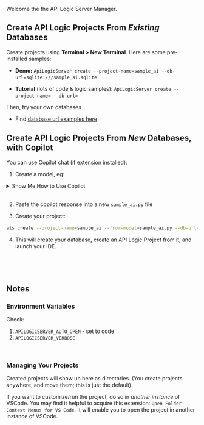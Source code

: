 Welcome the the API Logic Server Manager.


## Create API Logic Projects From *Existing* Databases

Create projects using **Terminal > New Terminal**.  Here are some pre-installed samples:

* **Demo:** 
`ApiLogicServer create --project-name=sample_ai --db-url=sqlite:///sample_ai.sqlite`

* **Tutorial** (lots of code & logic samples):
`ApiLogicServer create --project-name= --db-url=`

Then, try your own databases

* Find [database url examples here](https://apilogicserver.github.io/Docs/Database-Connectivity/)


## Create API Logic Projects From *New* Databases, with Copilot

You can use Copilot chat (if extension installed):

1. Create a model, eg:

<details markdown>

<summary> Show Me How to Use Copilot </summary>

&nbsp;

Paste this into the Copilot prompt:

```
Use SQLAlchemy to create a sqlite database named sample_ai.sqlite, with customers, orders, items and product

Hints: use autonum keys, allow nulls, Decimal types, foreign keys, no check constraints.

Include a notes field for orders.

Create a few rows of only customer and product data.

Enforce the Check Credit requirement (do not generate check constraints):

1. Customer.Balance <= CreditLimit
2. Customer.Balance = Sum(Order.AmountTotal where date shipped is null)
3. Order.AmountTotal = Sum(Items.Amount)
4. Items.Amount = Quantity * UnitPrice
5. Store the Items.UnitPrice as a copy from Product.UnitPrice
```

![copilot](images/copilot.png)
</details>

<br>

2. Paste the copilot response into a new `sample_ai.py` file

3. Create your project:

```bash
als create --project-name=sample_ai --from-model=sample_ai.py --db-url=sqlite
```

4. This will create your database, create an API Logic Project from it, and launch your IDE.

&nbsp;


&nbsp;

## Notes

### Environment Variables

Check:
1. `APILOGICSERVER_AUTO_OPEN` - set to code
2. `APILOGICSERVER_VERBOSE`

&nbsp;

### Managing Your Projects

Created projects will show up here as directories.  (You create projects anywhere, and move them; this is just the default).

If you want to customize/run the project, do so in *another instance* of VSCode.  You may find it helpful to acquire this extension: `Open Folder Context Menus for VS Code`.  It will enable you to open the project in another instance of VSCode.
